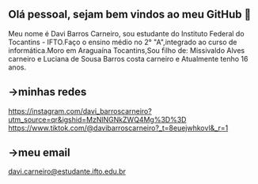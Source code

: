 ## Olá pessoal, sejam bem vindos ao meu GitHub 👋

Meu nome é Davi Barros Carneiro, sou estudante do Instituto Federal do Tocantins - IFTO.Faço o ensino médio no 2° "A",integrado ao curso de informática.Moro em Araguaína Tocantins,Sou filho de: Missivaldo Alves carneiro e Luciana de Sousa Barros costa carneiro e Atualmente tenho 16 anos.

## ->minhas redes 
https://instagram.com/davi_barroscarneiro?utm_source=qr&igshid=MzNlNGNkZWQ4Mg%3D%3D
https://www.tiktok.com/@davibarroscarneiro?_t=8euejwhkovl&_r=1

## ->meu email
davi.carneiro@estudante.ifto.edu.br 
